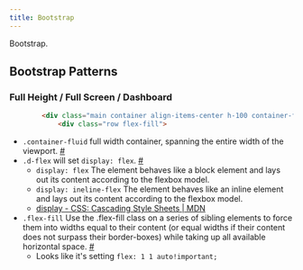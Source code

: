 ```yaml
---
title: Bootstrap
---
```


Bootstrap.


## Bootstrap Patterns

### Full Height / Full Screen / Dashboard

```html
		<div class="main container align-items-center h-100 container-fluid">
			<div class="row flex-fill">
```

- `.container-fluid` full width container, spanning the entire width of the viewport. [#](https://getbootstrap.com/docs/4.5/layout/overview/#fluid)
- `.d-flex` will set `display: flex`. [#](https://getbootstrap.com/docs/4.5/utilities/flex/#enable-flex-behaviors)
	- `display: flex` The element behaves like a block element and lays out its content according to the flexbox model.
	- `display: ineline-flex` The element behaves like an inline element and lays out its content according to the flexbox model.
	- [display - CSS: Cascading Style Sheets | MDN](https://developer.mozilla.org/en-US/docs/Web/CSS/display)
- `.flex-fill` Use the .flex-fill class on a series of sibling elements to force them into widths equal to their content (or equal widths if their content does not surpass their border-boxes) while taking up all available horizontal space. [#](https://getbootstrap.com/docs/4.5/utilities/flex/#fill)
	- Looks like it's setting `flex: 1 1 auto!important;`